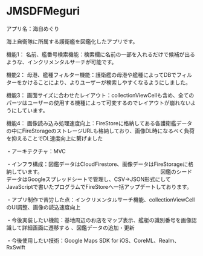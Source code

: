 # JMSDFMeguri

アプリ名：海自めぐり

海上自衛隊に所属する護衛艦を図鑑化したアプリです。

機能1：
名前、艦番号検索機能：検索欄に名前の一部を入れるだけで候補が出るような、インクリメンタルサーチが可能です。

機能2：
母港、艦種フィルター機能：護衛艦の母港や艦種によってDBでフィルターをかけることにより、よりユーザーが検索しやすくなるようにしました。

機能3：
画面サイズに合わせたレイアウト：collectionViewCellも含め、全てのパーツはユーザーの使用する機種によって可変するのでレイアウトが崩れないようにしています。

機能4：
画像読み込み処理速度向上：FireStoreに格納してある各護衛艦データの中にFireStorageのストレージURLも格納しており、画像DL時になるべく負荷を抑えることでDL速度向上に繋げました


・アーキテクチャ：MVC 

・インフラ構成：図鑑データはCloudFirestore、画像データはFireStorageに格納しています。
　　　　　　　　　　　　　　　　　　　　　　図鑑のシードデータはGoogleスプレッドシートで管理し、CSV→JSON形式にしてJavaScriptで書いたプログラムでFireStoreへ一括アップデートしております。
                      
・アプリ制作で苦労した点：インクリメンタルサーチ機能、collectionViewCellのUI調整、画像の読込速度向上

・今後実装したい機能：基地周辺のお店をマップ表示、艦艇の識別番号を画像認識して詳細画面に遷移する 、図鑑データの追加・更新

・今後使用したい技術：Google Maps SDK for iOS、CoreML、Realm、RxSwift   
